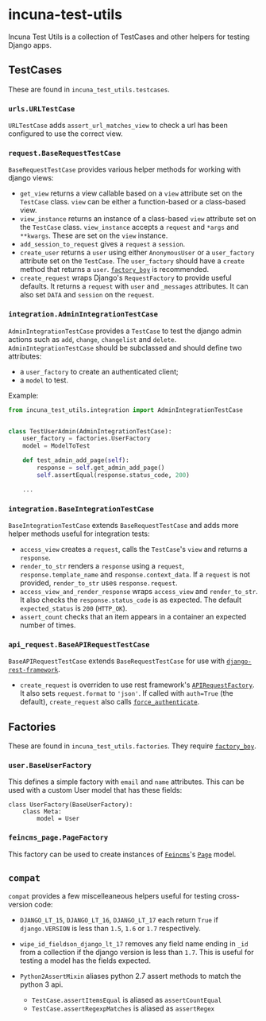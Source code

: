 # incuna-test-utils

Incuna Test Utils is a collection of TestCases and other helpers for testing Django apps.

## TestCases

These are found in `incuna_test_utils.testcases`.

### `urls.URLTestCase`

`URLTestCase` adds `assert_url_matches_view` to check a url has been configured to use the correct view.

### `request.BaseRequestTestCase`

`BaseRequestTestCase` provides various helper methods for working with django views:

* `get_view` returns a view callable based on a `view` attribute set on the `TestCase` class. `view` can be either a function-based or a class-based view.
* `view_instance` returns an instance of a class-based `view` attribute set on the `TestCase` class. `view_instance` accepts a `request` and `*args` and `**kwargs`. These are set on the `view` instance.
* `add_session_to_request` gives a `request` a `session`.
* `create_user` returns a `user` using either `AnonymousUser` or a `user_factory` attribute set on the `TestCase`. The `user_factory` should have a `create` method that returns a `user`. [`factory_boy`](http://factoryboy.readthedocs.org/en/latest/index.html) is recommended.
* `create_request` wraps Django's `RequestFactory` to provide useful defaults. It returns a `request` with `user` and `_messages` attributes. It can also set `DATA` and `session` on the `request`.

### `integration.AdminIntegrationTestCase`

`AdminIntegrationTestCase` provides a `TestCase` to test the django admin actions such
as `add`, `change`, `changelist` and `delete`.
`AdminIntegrationTestCase` should be subclassed and should define two attributes:
 - a `user_factory` to create an authenticated client;
 - a `model` to test.

Example:
```python
from incuna_test_utils.integration import AdminIntegrationTestCase


class TestUserAdmin(AdminIntegrationTestCase):
    user_factory = factories.UserFactory
    model = ModelToTest

    def test_admin_add_page(self):
        response = self.get_admin_add_page()
        self.assertEqual(response.status_code, 200)

    ...
```

### `integration.BaseIntegrationTestCase`

`BaseIntegrationTestCase` extends `BaseRequestTestCase` and adds more helper methods useful for integration tests:

* `access_view` creates a `request`, calls the `TestCase`'s `view` and returns a `response`.
* `render_to_str` renders a `response` using a `request`, `response.template_name` and `response.context_data`. If a `request` is not provided, `render_to_str` uses `response.request`.
* `access_view_and_render_response` wraps `access_view` and `render_to_str`. It also checks the `response.status_code` is as expected. The default `expected_status` is `200` (`HTTP_OK`).
* `assert_count` checks that an item appears in a container an expected number of times.

### `api_request.BaseAPIRequestTestCase`

`BaseAPIRequestTestCase` extends `BaseRequestTestCase` for use with [`django-rest-framework`](http://www.django-rest-framework.org/).

* `create_request` is overriden to use rest framework's [`APIRequestFactory`](http://www.django-rest-framework.org/api-guide/testing#apirequestfactory). It also sets `request.format` to `'json'`. If called with `auth=True` (the default), `create_request` also calls [`force_authenticate`](http://www.django-rest-framework.org/api-guide/testing#forcing-authentication).

## Factories

These are found in `incuna_test_utils.factories`. They require [`factory_boy`](http://factoryboy.readthedocs.org/en/latest/index.html).

### `user.BaseUserFactory`

This defines a simple factory with `email` and `name` attributes. This can be used with a custom User model that has these fields:

    class UserFactory(BaseUserFactory):
        class Meta:
            model = User

### `feincms_page.PageFactory`

This factory can be used to create instances of [`Feincms`](http://feincms-django-cms.readthedocs.org/en/latest/index.html)'s [`Page`](http://feincms-django-cms.readthedocs.org/en/latest/page.html) model.


## `compat`

`compat` provides a few miscelleaneous helpers useful for testing cross-version code:

* `DJANGO_LT_15`, `DJANGO_LT_16`, `DJANGO_LT_17` each return `True` if `django.VERSION` is less than `1.5`, `1.6` or `1.7` respectively.

* `wipe_id_fieldson_django_lt_17` removes any field name ending in `_id` from a collection if the django version is less than `1.7`. This is useful for testing a model has the fields expected.

* `Python2AssertMixin` aliases python 2.7 assert methods to match the python 3 api.
  * `TestCase.assertItemsEqual` is aliased as `assertCountEqual`
  * `TestCase.assertRegexpMatches` is aliased as `assertRegex`
